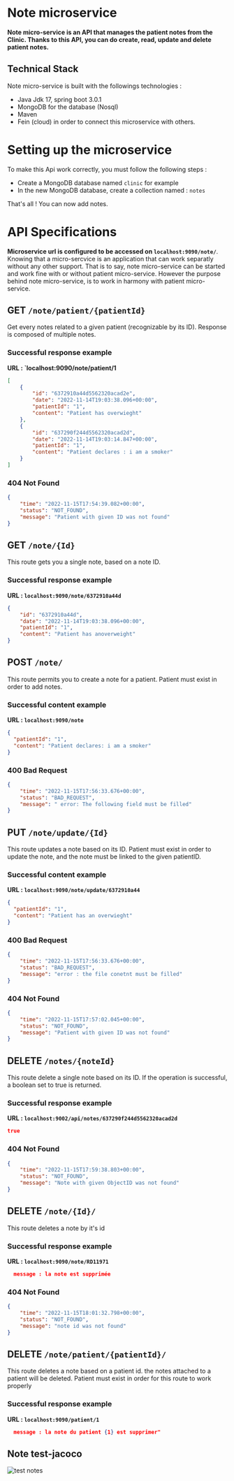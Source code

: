 # Note microservice
**Note micro-service is an API that manages the patient notes from the Clinic.
Thanks to this API, you can do create, read, update  and delete patient notes.**

## Technical Stack
Note micro-service is built with the followings technologies :

- Java Jdk 17, spring boot 3.0.1
- MongoDB for the database (Nosql)
- Maven
- Fein (cloud) in order to connect this microservice with others.


# Setting up the microservice
To make this Api work correctly, you must follow the following steps :
- Create a MongoDB database named `clinic` for example 
- In the new MongoDB database, create a collection named : `notes`

That's all ! You can now add notes.

# API Specifications
**Microservice url is configured to be accessed on `localhost:9090/note/`**. <br>
Knowing that a micro-sercvice is an application that can work separatly without any other support. 
That is to say, note micro-service can be started and work fine with or without patient micro-service. However
the purpose behind note micro-service, is to work in harmony with patient micro-service. 

## **GET `/note/patient/{patientId}`**
Get every notes related to a given patient (recognizable by its ID). Response is composed of multiple notes.

### **Successful response example**
**URL : `localhost:9090/note/patient/1**
```json
[
    {
        "id": "6372910a44d5562320acad2e",
        "date": "2022-11-14T19:03:38.096+00:00",
        "patientId": "1",
        "content": "Patient has overwieght"
    },
    {
        "id": "637290f244d5562320acad2d",
        "date": "2022-11-14T19:03:14.847+00:00",
        "patientId": "1",
        "content": "Patient declares : i am a smoker"
    }
]
```

### **404 Not Found**
```json
{
    "time": "2022-11-15T17:54:39.082+00:00",
    "status": "NOT_FOUND",
    "message": "Patient with given ID was not found"
}
```

## **GET `/note/{Id}`**
This route gets you a single note, based on a note ID.

### **Successful response example**
**URL : `localhost:9090/note/6372910a44d`**
```json
{
    "id": "6372910a44d",
    "date": "2022-11-14T19:03:38.096+00:00",
    "patientId": "1",
    "content": "Patient has anoverweight"
}
```

## **POST `/note/`**
This route permits you to create a note for a patient. Patient must exist in order to add notes.

### **Successful content example**
**URL : `localhost:9090/note`**
```json
{
  "patientId": "1",
  "content": "Patient declares: i am a smoker"
}
```

### **400 Bad Request**
```json
{
    "time": "2022-11-15T17:56:33.676+00:00",
    "status": "BAD_REQUEST",
    "message": " error: The following field must be filled"
}
```


## **PUT `/note/update/{Id}`**
This route updates a note based on its ID. Patient must exist in order to update the note, and the note must be linked to the given patientID. <br>


### **Successful content example**
**URL : `localhost:9090/note/update/6372910a44`**
```json
{
  "patientId": "1",
  "content": "Patient has an overwieght"
}
```

### **400 Bad Request**
```json
{
    "time": "2022-11-15T17:56:33.676+00:00",
    "status": "BAD_REQUEST",
    "message": "error : the file conetnt must be filled"
}
```

### **404 Not Found**
```json
{
    "time": "2022-11-15T17:57:02.045+00:00",
    "status": "NOT_FOUND",
    "message": "Patient with given ID was not found"
}
```

## **DELETE `/notes/{noteId}`**
This route delete a single note based on its ID. If the operation is successful, a boolean set to true is returned.

### **Successful response example**
**URL : `localhost:9002/api/notes/637290f244d5562320acad2d`**
```json
true
```

### **404 Not Found**
```json
{
    "time": "2022-11-15T17:59:38.803+00:00",
    "status": "NOT_FOUND",
    "message": "Note with given ObjectID was not found"
}
```

## **DELETE `/note/{Id}/`**
This route deletes a note by it's id

### **Successful response example**
**URL : `localhost:9090/note/RD11971`**
```json
  message : la note est supprimée
```

### **404 Not Found**
```json
{
    "time": "2022-11-15T18:01:32.798+00:00",
    "status": "NOT_FOUND",
    "message": "note id was not found"
}
```

## **DELETE `/note/patient/{patientId}/`**
This route deletes a note based on a patient id. the notes attached to a patient will be deleted. 
Patient must exist in order for this route to work properly

### **Successful response example**
**URL : `localhost:9090/patient/1`**
```json
  message : la note du patient {1} est supprimer"
```

## Note test-jacoco

![test notes](https://github.com/HamzaBenalia/Note-Micro-Service/assets/99022185/93b55f31-ade0-4bbd-9aa5-bc7b02825cee)



